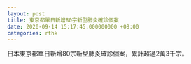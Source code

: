```yaml
---
layout: post
title: 東京都單日新增80宗新型肺炎確診個案
date: 2020-09-14 15:17:45.000000000 +08:00
categories: rthk
---
```


日本東京都單日新增80宗新型肺炎確診個案，累計超過2萬3千宗。
